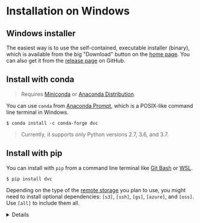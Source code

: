 # Installation on Windows

## Windows installer

The easiest way is to use the self-contained, executable installer (binary),
which is available from the big "Download" button on the [home page](/). You can
also get it from the [release page](https://github.com/iterative/dvc/releases/)
on GitHub.

## Install with conda

> Requires [Miniconda](https://docs.conda.io/en/latest/miniconda.htm) or
> [Anaconda Distribution](https://docs.anaconda.com/anaconda/).

You can use `conda` from
[Anaconda Prompt](https://docs.anaconda.com/anaconda/user-guide/getting-started/#open-prompt-win),
which is a POSIX-like command line terminal in Windows.

```dvc
$ conda install -c conda-forge dvc
```

> Currently, it supports only Python versions 2.7, 3.6, and 3.7.

## Install with pip

You can install with `pip` from a command line terminal like
[Git Bash](https://gitforwindows.org/#bash) or
[WSL](https://blogs.windows.com/windowsdeveloper/2016/03/30/run-bash-on-ubuntu-on-windows/).

```dvc
$ pip install dvc
```

Depending on the type of the
[remote storage](/doc/user-guide/external-dependencies) you plan to use, you
might need to install optional dependencies: `[s3]`, `[ssh]`, `[gs]`, `[azure]`,
and `[oss]`. Use `[all]` to include them all.

<details>

### Example: How to install DVC with support for Amazon S3 storage

```dvc
$ pip install 'dvc[s3]'
```

In this case it installs `boto3` library as well, besides DVC.

</details>
